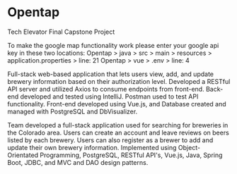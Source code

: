 # Opentap
Tech Elevator Final Capstone Project


To make the google map functionality work please enter your google api key in these two locations:
Opentap > java > src > main > resources > application.properties > line: 21
Opentap > vue > .env > line: 4

Full-stack web-based application that lets users view, add, and update brewery information based on their authorization level. Developed a RESTful API server and utilized Axios to consume endpoints from front-end. Back-end developed and tested using IntelliJ. Postman used to test API functionality. Front-end developed using Vue.js, and Database created and managed with PostgreSQL and DbVisualizer.

Team developed a full-stack application used for searching for breweries in the Colorado area. Users can create an account and leave reviews on beers listed by each brewery. Users can also register as a brewer to add and update their own brewery information. 
Implemented using Object-Orientated Programming, PostgreSQL, RESTful API's, Vue.js, Java, Spring Boot, JDBC, and MVC and DAO design patterns. 
